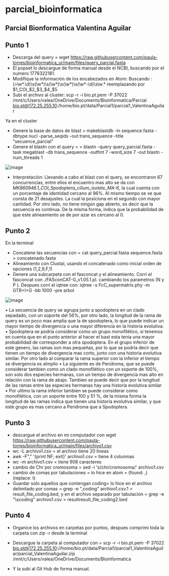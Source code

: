 # parcial_bioinformatica
## Parcial Bionformatica Valentina Aguilar 

## Punto 1
- Descarga del query = wget https://raw.githubusercontent.com/paula-torres/bioinformatica_ur/main/files/query_parcial.fasta
- El popset lo descargue de forma manual desde el NCBI, buscando por el numero 1776322181. 
- Modifique la información de los encabezados en Atom: Buscando : (>\w*\.\d)\s(\w*)\s(\w*)\s(\w*)\s(\w*\-\d)\s\w.* reemplazando por $1_COI_$2_$3_$4_$5
- Subi el archivo al cluster: scp -r -i bio.pt.pem -P 37022 /mnt/c/Users/valea/OneDrive/Documents/Bioinformatica/Parcial bio.pt@172.25.255.10:/home/bio.pt/data/Parcial1/parcial1_ValentinaAguilar

Ya en el cluster

- Genere la base de datos de blast = makeblastdb -in sequence.fasta -dbtype nucl -parse_seqids -out trans_sequence -title "secuence_parcial"
- Genere el blastn con el query = = blastn -query query_parcial.fasta -task megablast -db trans_sequence -outfmt 7 -word_size 7 -out blastn -num_threads 1

![image](https://user-images.githubusercontent.com/127573975/232137662-301ecc23-8cb7-4f3e-9acb-91bcd5693c6a.png)

- Interpretación: Llevando a cabo el blast con el query, se encontraron 67 concurrencias, entre ellos el encuentro mas alto se da con _MK860946.1_COI_Spodoptera_cilium_isolate_MA-6_, la cual cuenta con un porcentaje de identidad cercano al 96%. Al mismo tiempo se ve que consta de 21 desajustes. La cual la posiciona en el segundo con mayor cantidad. Por otro lado, no tiene ningún gap abierto, es decir que la secuencia es continua. De la misma forma, indica que la probabilidad de que este alineamiento se de por azar es cercano al 0.

## Punto 2 
En la terminal 
- Concatene las secuencias con = cat query_parcial.fasta sequence.fasta > concatenado.fasta
- Alineamiento con Clustal, usando el concatenado como inicial orden de opciones (1,2,9,F,1) 
- Genere una subcarpeta con el fasconcat y el alineamiento. Corri el fasconcat con  ./FASconCAT-G_v1.05.1.pl. cambiando los parametros (N y P ). Despues corri el iqtree con: iqtree -s FcC_supermatrix.phy -m GTR+I+G -bb 1000 -pre arbol

![image](https://user-images.githubusercontent.com/127573975/232140119-0cddd088-2e47-433e-8962-7a6b01986d63.png)

•	La secuencia de query se agrupa junto a spodoptera en un clado sepadado, con un soporte del 56%, por otro lado, la longitud de la rama de query es un poco mas amplia que la de spodoptera, lo que puede indicar un mayor tiempo de divergencia o una mayor diferencia en la historia evolutiva. 
•	Spodoptera se podría considerar como un grupo monofilético, si tenemos en cuenta que en el punto anterior al hacer el bast esta tenia una mayor probabilidad de corresponder a otra spodoptera. En el grupo inferior de este genero, las ramas son mas pequeñas, por lo que se podría decir que tienen un tiempo de divergencia mas corto, junto con una historia evolutiva similar. Por otro lado al comparar la rama superior con la inferior el tiempo se divergencia es almplio 
•	La siguiente es de Peridroma, que se puede considerar tambien como un clado monofilético con un soporte de 100%, son solo dos especies hermanas, con un tiempo de divergencia mas alto en relación con la rama de abajo. Tambien se puede decir que por la longitud de las ramas entre las especies hermanas hay una historia evolutiva similar 
•	Por ultimo la rama inferior tambien se puede considerar como monofilética, con un soporte entre 100 y 51 %, de la misma forma la longitud de las ramas indica que tienen una historia evolutiva similar, y que este grupo es mas cercano a Peridroma que a Spodoptera. 

## Punto 3 

- descargue el archivo en mi computador con wget https://raw.githubusercontent.com/paula-torres/bioinformatica_ur/main/files/archivo1.csv
- wc -L archivo1.csv = el archivo tiene 20 lineas 
- awk -F"\," '{print NF; exit}' archivo1.csv = tiene 4 columnas 
- wc -m archivo1.csv = tiene 908 caracteres 
- cambio de Chr por cromosoma = sed -i 's/chr/cromosoma/' archivo1.csv
- cambio de comas por tabulaciones = lo hice en atom = (found:  ,) (replace: t)
- Guardar solo aquellos que contengan coding= lo hice en el archivo delimitado por comas = grep -e ",coding" archivo1.csv.1  > result_file_coding.bed, y en el archivo separado por tabulación =  grep -e "\scoding" archivo1.csv > resultresult_file_coding2.bed

## Punto 4 
- Organice los archivos en carpetas por puntos, despues comprimi toda la carpeta con zip -r desde la terminal 
- Descargue la carpeta al computador con = scp -r -i bio.pt.pem -P 37022 bio.pt@172.25.255.10://home/bio.pt/data/Parcial1/parcial1_ValentinaAguilar/parcial_ValentinaAguilar.zip /mnt/c/Users/valea/OneDrive/Documents/Bioinformatica 

- Y la subi al Git Hub de forma manual. 


